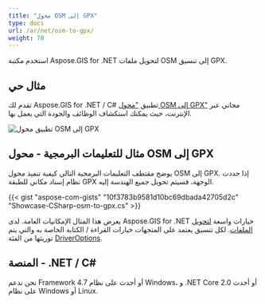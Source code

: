```yaml
---
title: "محول OSM إلى GPX"
type: docs
url: /ar/net/osm-to-gpx/
weight: 70
---
```


استخدم مكتبة Aspose.GIS for .NET لتحويل ملفات OSM إلى تنسيق GPX.

## **مثال حي**

تقدم لك Aspose.GIS for .NET / C# تطبيق ["محول OSM إلى GPX"](https://products.aspose.app/gis/conversion/osm-to-gpx) مجاني عبر الإنترنت، حيث يمكنك استكشاف الوظائف والجودة التي يعمل بها.

![تطبيق محول OSM إلى GPX](conversion.png)

## **مثال للتعليمات البرمجية - محول OSM إلى GPX**

يوضح مقتطف التعليمات البرمجية التالي كيفية تنفيذ محول OSM إلى GPX. إذا حددت نظام إسناد مكاني للطبقة GPX الوجهة، فسيتم تحويل جميع الهندسة إليه. 

{{< gist "aspose-com-gists" "10f3783b9581d10bc69dbada42705d2c" "Showcase-CSharp-osm-to-gpx.cs" >}}

يعرض هذا المثال الإمكانيات العامة. لدى Aspose.GIS for .NET خيارات واسعة [لتحويل الملفات](https://docs.aspose.com/gis/net/vector-layers/). لكل تنسيق يعتمد على المتجهات خيارات القراءة / الكتابة الخاصة به والتي يتم توريثها من الفئة [DriverOptions](https://reference.aspose.com/gis/net/aspose.gis/driveroptions).

## **المنصة - .NET / C#**

نحن ندعم Framework 4.7 أو أحدث على نظام Windows، و .NET Core 2.0 أو أحدث على نظام Windows أو Linux.
